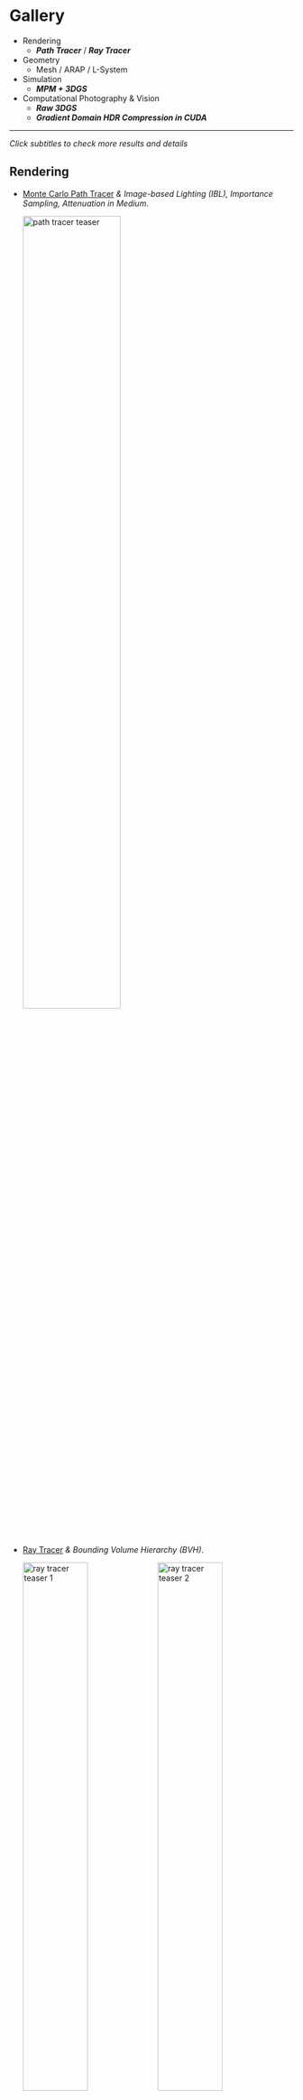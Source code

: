 # Gallery
- Rendering
    - ***Path Tracer*** / ***Ray Tracer***
    <!-- - Rasterizer -->
- Geometry
    - Mesh / ARAP / L-System
- Simulation
    - ***MPM + 3DGS***
    <!-- - FEM -->
- Computational Photography & Vision
    - ***Raw 3DGS***
    - ***Gradient Domain HDR Compression in CUDA***
    <!-- - HDR, Exposure Fusion -->
    <!-- - View Interpolation -->
    <!-- - Poisson Blending -->
    <!-- - Texture Transfer -->
    <!-- - Panorama - Little Planet -->

---
*Click subtitles to check more results and details*

## Rendering
- [Monte Carlo Path Tracer](details/path-tracer.md)
    *& Image-based Lighting (IBL), Importance Sampling, Attenuation in Medium*.

    <img style="width:60%" src="results/path-ranrandy/student_outputs/extra/teapot_mitsuba.png" alt="path tracer teaser" />

- [Ray Tracer](details/ray-tracer.md) *& Bounding Volume Hierarchy (BVH)*.

    <img style="width:49%" src="results/raytracer/outputs/texture_uv_1024_768.png" alt="ray tracer teaser 1" />
    <img style="width:49%" src="results/raytracer/outputs/recursiveSpheres4.png" alt="ray tracer teaser 2" />

- [Rasterizer](details/rasterizer.md).

    <img style="width:60%" src="results/rasterizer/screenshots/dragon.png" alt="rasterizer teaser 1" />


## Geometry
- [Mesh](details/mesh.md): *Subdivision, Simplification, & Remeshing*.

    <table>
    <tr>
        <td align="center" style="width:50%;">
        <strong>Input</strong><br>
        <img style="height:80%; width:auto;" src="results/mesh-ranrandy/student_outputs/extra/peter_input_1.png" alt="mesh teaser input" />
        </td>
        <td align="center" style="width:50%;">
        <strong>Remeshed</strong><br>
        <img style="height:80%; width:auto;" src="results/mesh-ranrandy/student_outputs/extra/remesh_peter_1.png" alt="mesh teaser remeshing output" />
        </td>
    </tr>
    </table>

- [As-Rigid-As-Possible (ARAP)](details/arap.md)

    <img style="width:100%" src="results/arap-ranrandy/result-videos/armadillo-teaser.gif" alt="ARAP teaser" />

- [L-System](details/l-system.md) *for trees*.

    <img style="width:49%" src="results/L-system/outputs/l_system_tree_3d_Figure_2_8_b.png" alt="L-system teaser 1" />
    <!-- <img style="width:36.75%" src="L-system/outputs/l_system_tree_3d_Figure_2_6_c.png" alt="L-system teaser 1" /> -->


## Simulation
- [Material Point Method (MPM) on 3D Gaussians](https://github.com/ranrandy/gaussian-splatting-mpm)

    <img style="width:70%" src="results/gs-mpm/elastic-lego.gif" alt="GS MPM teaser" />
    <img style="width:70%" src="results/gs-mpm/gs-mpm-elasticity-optimization.gif" alt="path tracer teaser" />

- [Finite Element Method (FEM)](details/fem.md).

    <img style="width:70%" src="results/fem-ranrandy/result-videos/basic.gif" alt="FEM teaser" />

## Computational Photography & Vision
- [Raw 3D Gaussian Splatting](details/raw-3dgs.md)

    <img style="width:100%" src="results/vision/raw-3dgs.png" alt="raw 3dgs teaser" />

- [Gradient Domain HDR Compression (CUDA)](https://github.com/ranrandy/hdrc)

    <table>
    <tr>
        <td align="center" style="width:50%;">
        <strong>Gamma</strong><br>
        <img style="height:100%; width:auto;" src="results/vision/belgium_ldr_gamma.png" alt="hdrc teaser gamma" />
        </td>
        <td align="center" style="width:50%;">
        <strong>HDRC</strong><br>
        <img style="height:100%; width:auto;" src="results/vision/belgium_ldr_hdrc.png" alt="hdrc teaser hdrc" />
        </td>
    </tr>
    </table>

- HDR Imaging & Exposure Fusion

    <table>
    <tr>
        <td align="center" style="width:50%;">
        <strong>Naive Fusion</strong><br>
        <img style="height:80%; width:auto;" src="results/vision/expoF_naive_wc1.0_ws1.0_wwe1.0_wes0.2.png" alt="Exposure fusion teaser input" />
        </td>
        <td align="center" style="width:50%;">
        <strong>Pyramid Fusion</strong><br>
        <img style="height:80%; width:auto;" src="results/vision/expoF_pyramid_wc1.0_ws1.0_wwe1.0_wes0.2.png" alt="Exposure fusion teaser remeshing output" />
        </td>
    </tr>
    </table>

    <img style="width:100%" src="results/vision/expoF_kfc.png" alt="path tracer teaser" />

- [View Interpolation](https://github.com/ranrandy/view-interpolation)

    <img style="width:100%" src="results/vision/view-interpolation.gif" alt="view interpolation teaser" />

- Poisson Blending

    <img style="width:100%" src="results/vision/poisson_blending.jpg" alt="poisson blending teaser" />

- Texture Transfer

    <img style="width:100%" src="results/vision/texture_transfer.png" alt="texture transfer teaser" />

- Panorama - Little Planet

    <img style="width:100%" src="results/vision/pano_little_planet.jpg" alt="little planet teaser" />
